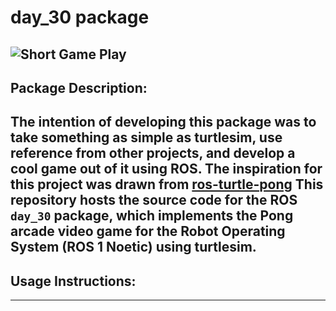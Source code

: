 # day_30 package
![Short Game Play](https://github.com/JatinVira/100-Days-of-Ros/blob/main/image/turtlesim_pong.gif)   
-----------------------  

## Package Description:      
The intention of developing this package was to take something as simple as turtlesim, use reference from other projects, and develop a cool game out of it using ROS.
The inspiration for this project was drawn from [ros-turtle-pong](https://fjp.at/ros/turtle-pong/)
This repository hosts the source code for the ROS `day_30` package, which implements the Pong arcade video game for the Robot Operating System (ROS 1 Noetic) using turtlesim.    
-------------------------  

## Usage Instructions:    

--------------------------